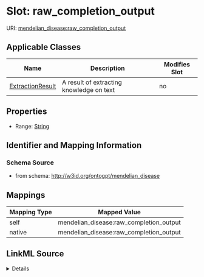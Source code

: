

# Slot: raw_completion_output

URI: [mendelian_disease:raw_completion_output](http://w3id.org/ontogpt/mendelian_disease/raw_completion_output)



<!-- no inheritance hierarchy -->





## Applicable Classes

| Name | Description | Modifies Slot |
| --- | --- | --- |
| [ExtractionResult](ExtractionResult.md) | A result of extracting knowledge on text |  no  |







## Properties

* Range: [String](String.md)





## Identifier and Mapping Information







### Schema Source


* from schema: http://w3id.org/ontogpt/mendelian_disease




## Mappings

| Mapping Type | Mapped Value |
| ---  | ---  |
| self | mendelian_disease:raw_completion_output |
| native | mendelian_disease:raw_completion_output |




## LinkML Source

<details>
```yaml
name: raw_completion_output
from_schema: http://w3id.org/ontogpt/mendelian_disease
rank: 1000
alias: raw_completion_output
owner: ExtractionResult
domain_of:
- ExtractionResult
range: string

```
</details>